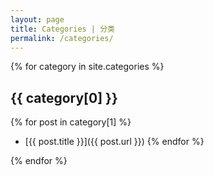 ```yaml
---
layout: page
title: Categories | 分类
permalink: /categories/
---
```


{% for category in site.categories %} 
## {{ category[0] }}

{% for post in category[1] %}
+ [{{ post.title }}]({{ post.url }})
{% endfor %}

{% endfor %}
